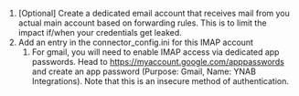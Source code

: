 1. [Optional] Create a dedicated email account that receives mail from you actual main account based on forwarding rules. This is to limit the impact if/when your credentials get leaked.
2. Add an entry in the connector_config.ini for this IMAP account
   1. For gmail, you will need to enable IMAP access via dedicated app passwords. Head to https://myaccount.google.com/apppasswords and create an app password (Purpose: Gmail, Name: YNAB Integrations). Note that this is an insecure method of authentication.